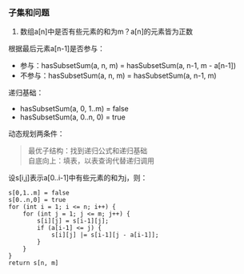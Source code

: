 ### 子集和问题

1. 数组a[n]中是否有些元素的和为m？a[n]的元素皆为正数

根据最后元素a[n-1]是否参与：

* 参与：hasSubsetSum(a, n, m) = hasSubsetSum(a, n-1, m - a[n-1])
* 不参与：hasSubsetSum(a, n, m) = hasSubsetSum(a, n-1, m)

递归基础：

* hasSubsetSum(a, 0, 1..m) = false
* hasSubsetSum(a, 0..n, 0) = true 

动态规划两条件：

> 最优子结构：找到递归公式和递归基础  
> 自底向上：填表，以表查询代替递归调用

设s[i,j]表示a[0..i-1]中有些元素的和为j，则：

    s[0,1..m] = false
    s[0..n,0] = true
    for (int i = 1; i <= n; i++) {
        for (int j = 1; j <= m; j++) {
            s[i][j] = s[i-1][j];
            if (a[i-1] <= j) {
                s[i][j] |= s[i-1][j - a[i-1]];
            }
        }
    }
    return s[n, m]
